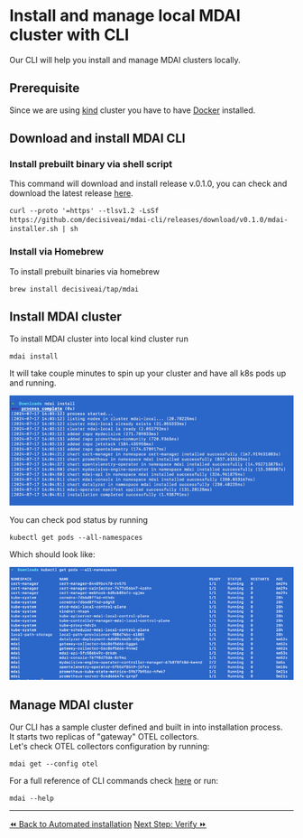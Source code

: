 # Install and manage local MDAI cluster with CLI

Our CLI will help you install and manage MDAI clusters locally.  

## Prerequisite
Since we are using [kind](https://kind.sigs.k8s.io/docs/user/quick-start/) cluster you have to have [Docker](https://docs.docker.com/engine/install/) installed.

## Download and install MDAI CLI 
### Install prebuilt binary via shell script
This command will download and install release v.0.1.0, you can check and download the latest release [here](https://github.com/DecisiveAI/mdai-cli/releases).
```shell
curl --proto '=https' --tlsv1.2 -LsSf https://github.com/decisiveai/mdai-cli/releases/download/v0.1.0/mdai-installer.sh | sh
```
### Install via Homebrew
To install prebuilt binaries via homebrew
```Shell
brew install decisiveai/tap/mdai
```

## Install MDAI cluster
To install MDAI cluster into local kind cluster run
```Shell
mdai install
```
It will take couple minutes to spin up your cluster and have all k8s pods up and running.
  
![cli-install.png](../../media/cli-install.png)
  
You can check pod status by running
```Shell
kubectl get pods --all-namespaces
```
Which should look like:
   
![img.png](../../media/cli-install-pods.png)

## Manage MDAI cluster

Our CLI has a sample cluster defined and built in into installation process.  
It starts two replicas of "gateway" OTEL collectors.  
Let's check OTEL collectors configuration by running:
```Shell
mdai get --config otel
```
   
For a full reference of CLI commands check [here](https://github.com/DecisiveAI/mdai-cli/blob/main/docs/md/mdai.md) or run:
```Shell
mdai --help
```
----

  <span class="left"><a href="./automated-install.md">⏪ Back to Automated installation</a></span>
  <span class="right"><a href="./verify.md">Next Step: Verify ⏩</a></span>